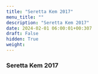 ```yaml
---
title: "Seretta Kem 2017"
menu_title: ""
description: "Seretta Kem 2017"
date: 2024-02-01 06:00:01+00:307
draft: False
hidden: True
weight:
---
```

### Seretta Kem 2017


